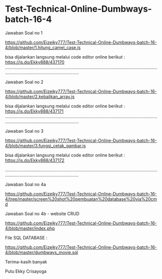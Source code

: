 # Test-Technical-Online-Dumbways-batch-16-4

Jawaban Soal no 1

https://github.com/Eizeiky777/Test-Technical-Online-Dumbways-batch-16-4/blob/master/1.hitung_camel_case.js

bisa dijalankan langsung melalui code editor online berikut : https://js.do/Ekky888/437170
........................................................................................................................................................................................

Jawaban Soal no 2

https://github.com/Eizeiky777/Test-Technical-Online-Dumbways-batch-16-4/blob/master/2.kebalikan_array.js

bisa dijalankan langsung melalui code editor online berikut : https://js.do/Ekky888/437171
........................................................................................................................................................................................

Jawaban Soal no 3

https://github.com/Eizeiky777/Test-Technical-Online-Dumbways-batch-16-4/blob/master/3.fungsi_cetak_gambar.js

bisa dijalankan langsung melalui code editor online berikut : https://js.do/Ekky888/437172

........................................................................................................................................................................................

Jawaban Soal no 4a

https://github.com/Eizeiky777/Test-Technical-Online-Dumbways-batch-16-4/tree/master/screen%20shot%20pembuatan%20database%20via%20cmd

Jawaban Soal no 4b - website CRUD

https://github.com/Eizeiky777/Test-Technical-Online-Dumbways-batch-16-4/blob/master/index.php

File SQL DATABASE : 

https://github.com/Eizeiky777/Test-Technical-Online-Dumbways-batch-16-4/blob/master/dumbways_movie.sql


Terima-kasih banyak 



Putu Ekky Crisayoga
